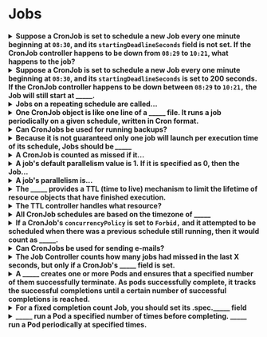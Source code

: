 # Jobs 

<details>
<summary>
<b><span style="color: rgb(34, 34, 34);">Suppose a CronJob is set to schedule a new Job every one minute beginning at&nbsp;</span><code>08:30</code><span style="color: rgb(34, 34, 34);">, and its&nbsp;</span><code>startingDeadlineSeconds</code><span style="color: rgb(34, 34, 34);">&nbsp;field is not set. If the CronJob controller happens to be down from&nbsp;</span><code>08:29</code><span style="color: rgb(34, 34, 34);">&nbsp;to&nbsp;</span><code>10:21</code><span style="color: rgb(34, 34, 34);">, what happens to the job?</span></b>
</summary>
<span style="color: rgb(34, 34, 34);">The job will not start.&nbsp;</span><span style="color: rgb(34, 34, 34);">The number of missed jobs which missed their schedule is greater than 100.</span>
</details>

<details>
<summary>
<b>Suppose a CronJob is set to schedule a new Job every one minute beginning at&nbsp;<code>08:30</code>, and its&nbsp;<code>startingDeadlineSeconds</code>&nbsp;is set to 200 seconds. If the CronJob controller happens to be down between&nbsp;<code>08:29</code>&nbsp;to&nbsp;<code>10:21,</code>&nbsp;the Job will still start at _____.&nbsp;</b>
</summary>
10:22
This happens as the controller checks how many missed schedules happened in the last 200 seconds (ie, 3 missed schedules).
</details>

<details>
<summary>
<b>Jobs on a repeating schedule are called...</b>
</summary>
CronJobs
</details>

<details>
<summary>
<b>One CronJob object is like one line of a _____ file. It runs a job periodically on a given schedule, written in Cron format.</b>
</summary>
crontab
</details>

<details>
<summary>
<b>Can CronJobs be used for running backups?</b>
</summary>
Yes
</details>

<details>
<summary>
<b>Because it is not guaranteed only one job will launch per execution time of its schedule, Jobs should be&nbsp;<i>_____&nbsp;</i></b>
</summary>
idempotent
</details>

<details>
<summary>
<b><span style="color: rgb(34, 34, 34);">A CronJob is counted as missed if it...</span></b>
</summary>
<span style="color: rgb(34, 34, 34);">has failed to be created at its scheduled time.</span>
</details>

<details>
<summary>
<b>A job's default parallelism value is 1.<span style="color: rgb(34, 34, 34);">&nbsp;If it is specified as 0, then the Job...</span></b>
</summary>
<span style="color: rgb(34, 34, 34);">Is paused until it is increased.</span>
</details>

<details>
<summary>
<b>A job's parallelism is...</b>
</summary>
<span style="color: rgb(34, 34, 34);">The number of Job pods running at any instant.</span>
</details>

<details>
<summary>
<b><span style="color: rgb(34, 34, 34);">The _____ provides a TTL (time to live) mechanism to limit the lifetime of resource objects that have finished execution.</span></b>
</summary>
<span style="color: rgb(34, 34, 34);">TTL controller</span>
</details>

<details>
<summary>
<b>The&nbsp;<span style="color: rgb(34, 34, 34);">TTL controller handles what resource?</span></b>
</summary>
Jobs
</details>

<details>
<summary>
<b>All CronJob schedules are based on the timezone of _____</b>
</summary>
the <b>kube-controller-manager</b>.
</details>

<details>
<summary>
<b><span style="color: rgb(34, 34, 34);">If a CronJob's&nbsp;</span><code>concurrencyPolicy</code><span style="color: rgb(34, 34, 34);">&nbsp;is set to&nbsp;</span><code>Forbid,</code><span style="color: rgb(34, 34, 34);">&nbsp;and it attempted to be scheduled when there was a previous schedule still running, then it would count as _____.</span></b>
</summary>
missed
</details>

<details>
<summary>
<b>Can CronJobs be used for sending e-mails?</b>
</summary>
Yes
</details>

<details>
<summary>
<b>The Job Controller counts how many jobs had missed in the last X seconds, but only if a CronJob's _____ field<b>&nbsp;</b>is set.</b>
</summary>
startingDeadlineSeconds&nbsp;
</details>

<details>
<summary>
<b><span style="color: rgb(34, 34, 34);">A _____ creates one or more Pods and ensures that a specified number of them successfully terminate.&nbsp;</span><span style="color: rgb(34, 34, 34);">As pods successfully complete, it tracks the successful completions until a certain number of successful completions is reached.</span></b>
</summary>
<span style="color: rgb(34, 34, 34);">Job</span>
</details>

<details>
<summary>
<b><span style="color: rgb(34, 34, 34);">For </span>a&nbsp;fixed completion count<span style="color: rgb(34, 34, 34);">&nbsp;Job, you should set its .spec._____ field</span></b>
</summary>
completions
</details>

<details>
<summary>
<b>_____ run a Pod a specified number of times before completing. _____ run a Pod periodically at specified times.</b>
</summary>
Jobs
CronJobs
</details>


